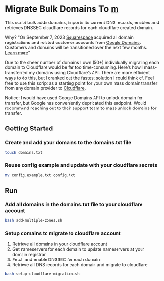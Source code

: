 # Migrate Bulk Domains To [m](https://www.cloudflare.com)

This script bulk adds domains, imports its current DNS records, enables and retrieves DNSSEC cloudflare records for each cloudflare created domain.

Why? "On September 7, 2023 [Squarespace](https://www.squarespace.com/) acquired all domain registrations and related customer accounts from [Google Domains](https://domains.google). Customers and domains will be transitioned over the next few months. [Learn more](https://support.google.com/domains/answer/13689670)"

Due to the sheer number of domains I own (50+) individually migrating each domain to Cloudflare would be far too time-consuming. Here’s how I mass-transferred my domains using Cloudflare’s API. There are more efficient ways to do this, but I cranked out the fastest solution I could think of. Feel free to use this script as a starting point for your own mass domain transfer from any domain provider to [Cloudflare](https://www.cloudflare.com).

Notice: I would have used Google Domains API to unlock domain for transfer, but Google has conveniently depricated this endpoint. Would recommend reaching out to their support team to mass unlock domains for transfer.

## Getting Started

### Create and add your domains to the domains.txt file

```sh
touch domains.txt
```

### Reuse config example and update with your cloudflare secrets

```sh
mv config.example.txt config.txt
```

## Run

### Add all domains in the domains.txt file to your cloudflare account

```sh
bash add-multiple-zones.sh
```

### Setup domains to migrate to cloudflare account

1) Retrieve all domains in your cloudflare account
2) Get nameservers for each domain to update nameservers at your domain registrar
3) Fetch and enable DNSSEC for each domain
4) Retrieve all DNS records for each domain and migrate to cloudflare

```sh
bash setup-cloudflare-migration.sh
```
